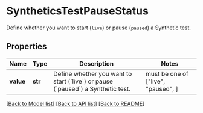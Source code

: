 # SyntheticsTestPauseStatus

Define whether you want to start (`live`) or pause (`paused`) a Synthetic test.

## Properties
Name | Type | Description | Notes
------------ | ------------- | ------------- | -------------
**value** | **str** | Define whether you want to start (&#x60;live&#x60;) or pause (&#x60;paused&#x60;) a Synthetic test. |  must be one of ["live", "paused", ]

[[Back to Model list]](README.md#documentation-for-models) [[Back to API list]](README.md#documentation-for-api-endpoints) [[Back to README]](README.md)



